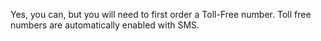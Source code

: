 Yes, you can, but you will need to first order a Toll-Free number. Toll free numbers are automatically enabled with SMS.
